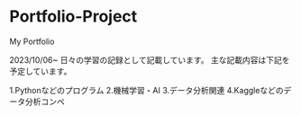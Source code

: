 # Portfolio-Project
My Portfolio

2023/10/06~
日々の学習の記録として記載しています。
主な記載内容は下記を予定しています。

1.Pythonなどのプログラム
2.機械学習・AI
3.データ分析関連
4.Kaggleなどのデータ分析コンペ
